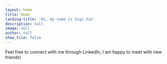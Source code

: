 ```yaml
---
layout: home
title: Home
landing-title: 'Hi, my name is Siqi Xie'
description: null
image: null
author: null
show_tile: false
---
```


Feel free to connect with me through LinkedIn, I am happy to meet with new friends!
